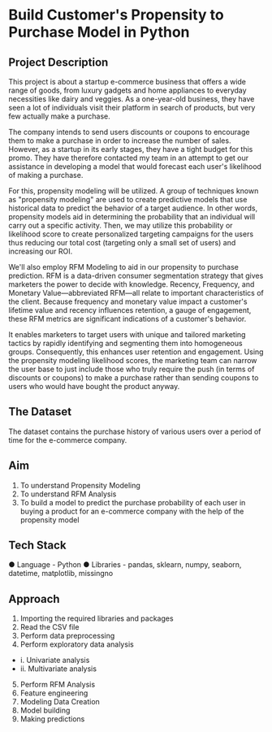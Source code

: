 # Build Customer's Propensity to Purchase Model in Python
## Project Description
This project is about a startup e-commerce business that offers a wide range of goods, from luxury gadgets and home appliances to everyday necessities like dairy and veggies. As a one-year-old business, they have seen a lot of individuals visit their platform in search of products, but very few actually make a purchase.

The company intends to send users discounts or coupons to encourage them to make a purchase in order to increase the number of sales. However, as a startup in its early stages, they have a tight budget for this promo. They have therefore contacted my team in an attempt to get our assistance in developing a model that would forecast each user's likelihood of making a purchase.

For this, propensity modeling will be utilized. A group of techniques known as "propensity modeling" are used to create predictive models that use historical data to predict the behavior of a target audience. In other words, propensity models aid in determining the probability that an individual will carry out a specific activity. Then, we may utilize this probability or likelihood score to create personalized targeting campaigns for the users thus reducing our total cost (targeting only a small set of users) and increasing our ROI.

We'll also employ RFM Modeling to aid in our propensity to purchase prediction. RFM is a data-driven consumer segmentation strategy that gives marketers the power to decide with knowledge. Recency, Frequency, and Monetary Value—abbreviated RFM—all relate to important characteristics of the client. Because frequency and monetary value impact a customer's lifetime value and recency influences retention, a gauge of engagement, these RFM metrics are significant indications of a customer's behavior.

It enables marketers to target users with unique and tailored marketing tactics by rapidly identifying and segmenting them into homogeneous groups. Consequently, this enhances user retention and engagement. Using the propensity modeling likelihood scores, the marketing team can narrow the user base to just include those who truly require the push (in terms of discounts or coupons) to make a purchase rather than sending coupons to users who would have bought the product anyway.

## The Dataset
The dataset contains the purchase history of various users over a period of time for the e-commerce company.

## Aim
1. To understand Propensity Modeling
2. To understand RFM Analysis
3. To build a model to predict the purchase probability of each user in buying a product for an e-commerce company with the help of the propensity model

## Tech Stack

● Language - Python
● Libraries - pandas, sklearn, numpy, seaborn, datetime, matplotlib, missingno

## Approach
1. Importing the required libraries and packages
2. Read the CSV file
3. Perform data preprocessing
4. Perform exploratory data analysis
- i. Univariate analysis
- ii. Multivariate analysis
5. Perform RFM Analysis
6. Feature engineering
7. Modeling Data Creation
8. Model building
9. Making predictions





